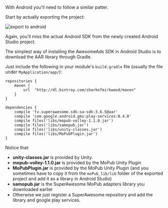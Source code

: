 With Android you'll need to follow a similar patter.

Start by actually exporting the project:

![](img/IMG_15_MoPub10.png "export to android")

Again, you'll miss the actual Android SDK from the newly created Android Studio project.

The simplest way of installing the AwesomeAds SDK in Android Studio is to download the AAR library through Gradle.

Just include the following in your module's `build.gradle` file (usually the file under `MyApplication/app/`):

```
repositories {
    maven {
        url  "http://dl.bintray.com/sharkofmirkwood/maven"
    }
}

dependencies {
    compile 'tv.superawesome.sdk:sa-sdk:3.6.5@aar'
    compile 'com.google.android.gms:play-services:8.4.0'
    compile files('libs/mopub-volley-1.1.0.jar')
    compile files('libs/samopub.jar')
    compile files('libs/unity-classes.jar')
    compile files('libs/MoPubPlugin.jar')
}

```

Notice that:
  * **unity-classes.jar** is provided by Unity.
  * **mopub-volley-1.1.0.jar** is provided by the MoPub Unity Plugin
  * **MoPubPlugin.jar** is provided by the MoPub Unity Plugin (and you sometimes have to copy it from the `moPub_lib/lib` folder of the exported project and add it as a library in Android Studio)
  * **samopub.jar** is the SuperAwesome MoPub adapters library you downloaded earlier
  * Otherwise we just register a SuperAwesome repository and add the library and google play services.   
